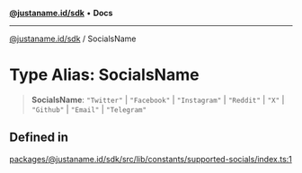 [**@justaname.id/sdk**](../README.md) • **Docs**

***

[@justaname.id/sdk](../globals.md) / SocialsName

# Type Alias: SocialsName

> **SocialsName**: `"Twitter"` \| `"Facebook"` \| `"Instagram"` \| `"Reddit"` \| `"X"` \| `"Github"` \| `"Email"` \| `"Telegram"`

## Defined in

[packages/@justaname.id/sdk/src/lib/constants/supported-socials/index.ts:1](https://github.com/JustaName-id/JustaName-sdk/blob/577c5c787ef18bf8ddf8b997f021738a0e8ca336/packages/@justaname.id/sdk/src/lib/constants/supported-socials/index.ts#L1)
